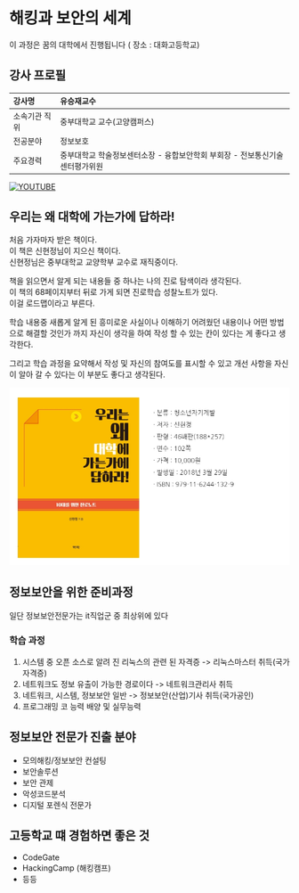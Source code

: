 # 해킹과 보안의 세계

이 과정은 꿈의 대학에서 진행됩니다 ( 장소 : 대화고등학교)

## 강사 프로필

| 강사명 | 유승재교수 |
| :------------- | :------------- |
| 소속기관 직위 | 중부대학교 교수(고양캠퍼스) |
| 전공분야 | 정보보호 |
| 주요경력 | 중부대학교 학술정보센터소장 - 융합보안학회 부회장 - 전보통신기술센터평가위원 |

[![YOUTUBE](https://img.youtube.com/vi/rRNC6Pqu5Bk/0.jpg)](https://youtu.be/rRNC6Pqu5Bk)

## 우리는 왜 대학에 가는가에 답하라!

처음 가자마자 받은 책이다. <br>
이 책은 신현정님이 지으신 책이다. <br>
신현정님은 중부대학교 교양학부 교수로 재직중이다.

책을 읽으면서 알게 되는 내용들 중 하나는 나의 진로 탐색이라 생각된다. <br>
이 책의 68페이지부터 뒤로 가게 되면 진로학습 성찰노트가 있다.<br>
이걸 로드맵이라고 부른다.

학습 내용중 새롭게 알게 된 흥미로운 사실이나 이해하기 어려웠던 내용이나 어떤 방법으로 해결할 것인가 까지
자신이 생각을 하여 작성 할 수 있는 칸이 있다는 게 좋다고 생각한다.

그리고 학습 과정을 요약해서 작성 및 자신의 참여도를 표시할 수 있고 개선 사항을 자신이 알아 갈 수 있다는
이 부분도 좋다고 생각된다.

![](./img/week1-book.jpg)

## 정보보안을 위한 준비과정

일단 정보보안전문가는 it직업군 중 최상위에 있다

### 학습 과정

1. 시스템 중 오픈 소스로 알려 진 리눅스의 관련 된 자격증 -> 리눅스마스터 취득(국가자격증)
2. 네트워크도 정보 유출이 가능한 경로이다 -> 네트워크관리사 취득
3. 네트워크, 시스템, 정보보안 일반 -> 정보보안(산업)기사 취득(국가공인)
4. 프로그래밍 코 능력 배양 및 실무능력

## 정보보안 전문가 진출 분야

- 모의해킹/정보보안 컨설팅
- 보안솔루션
- 보안 관제
- 악성코드분석
- 디지털 포렌식 전문가

## 고등학교 떄 경험하면 좋은 것

- CodeGate
- HackingCamp (해킹캠프)
- 등등

